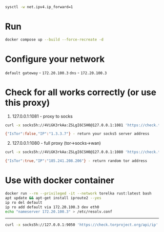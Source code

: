 ```bash
sysctl -w net.ipv4.ip_forward=1
```

# Run

```bash
docker compose up --build --force-recreate -d
```

# Configure your network

`default gateway` - `172.20.100.3`
`dns` - `172.20.100.3`

# Check for all works correctly (or use this proxy)

1. 127.0.0.1:1081 - proxy to socks

```bash
curl -x socks5h://4ViGK3rkAa:ZSLgI6CSH0@127.0.0.1:1081 'https://check.torproject.org/api/ip'

{"IsTor":false,"IP":"1.3.3.7"} - return your socks5 server address
```

2. 127.0.0.1:1080 - full proxy (tor->socks->wan)

```bash
curl -x socks5h://4ViGK3rkAa:ZSLgI6CSH0@127.0.0.1:1080 'https://check.torproject.org/api/ip'

{"IsTor":true,"IP":"185.241.208.206"} - return random tor address
```

# Use with docker container

```bash
docker run --rm --privileged -it --network torelka rust:latest bash
apt update && apt-get install iproute2 --yes
ip ro del default
ip ro add default via 172.20.100.3 dev eth0
echo "nameserver 172.20.100.3" > /etc/resolv.conf
```

---

```bash
curl -x socks5h://127.0.0.1:9050 'https://check.torproject.org/api/ip' | grep -qm1 -E '"IsTor"\s*:\s*true'
```
